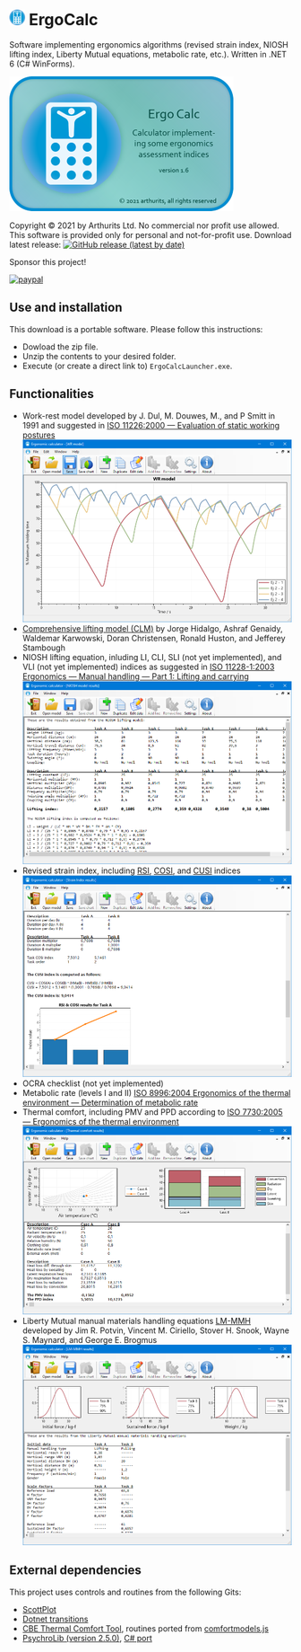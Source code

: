 # <img src="ErgoCalc/images/logo@256.png?raw=true" height="28" width="28"> ErgoCalc
Software implementing ergonomics algorithms (revised strain index, NIOSH lifting index, Liberty Mutual equations, metabolic rate, etc.). Written in .NET 6 (C# WinForms).

![Software logo](/Media/Splash.png?raw=true "Software logo")

Copyright © 2021 by Arthurits Ltd. No commercial nor profit use allowed. This software is provided only for personal and not-for-profit use.
Download latest release: [![GitHub release (latest by date)](https://img.shields.io/github/v/release/arthurits/ErgoCalculator)](https://github.com/arthurits/ErgoCalculator/releases)

Sponsor this project!

[![paypal](https://www.paypalobjects.com/en_US/i/btn/btn_donateCC_LG.gif)](https://www.paypal.com/paypalme/ArthuritsLtd)

## Use and installation
This download is a portable software. Please follow this instructions:
* Dowload the zip file.
* Unzip the contents to your desired folder.
* Execute (or create a direct link to) `ErgoCalcLauncher.exe`.

## Functionalities
* Work-rest model developed by J. Dul, M. Douwes, M., and P Smitt in 1991 and suggested in [ISO 11226:2000 — Evaluation of static working postures](https://www.iso.org/standard/25573.html)
![WR model](/Media/WRmodel.png?raw=true "WR model")
* [Comprehensive lifting model (CLM)](https://doi.org/10.1080/001401397187748) by Jorge Hidalgo, Ashraf Genaidy, Waldemar Karwowski, Doran Christensen, Ronald Huston, and Jefferey Stambough
* NIOSH lifting equation, inluding LI, CLI, SLI (not yet implemented), and VLI (not yet implemented) indices as suggested in [ISO 11228-1:2003 Ergonomics — Manual handling — Part 1: Lifting and carrying](https://www.iso.org/standard/26520.html)
![NIOSH model](/Media/Niosh.png?raw=true "RSI model")
* Revised strain index, including [RSI](https://doi.org/10.1080/00140139.2016.1237678), [COSI](https://doi.org/10.1080/00140139.2016.1246675), and [CUSI](https://doi.org/10.1080/00140139.2016.1246675) indices
![RSI model](/Media/RevisedStrainIndex.png?raw=true "RSI model")
* OCRA checklist (not yet implemented)
* Metabolic rate (levels I and II) [ISO 8996:2004 Ergonomics of the thermal environment — Determination of metabolic rate](https://www.iso.org/standard/34251.html)
* Thermal comfort, including PMV and PPD according to [ISO 7730:2005 — Ergonomics of the thermal environment](https://www.iso.org/standard/39155.html)
![Thermal comfort](/Media/ThermalComfort.png?raw=true "Thermal comfort")
* Liberty Mutual manual materials handling equations [LM-MMH](https://doi.org/10.1080/00140139.2021.1891297) developed by Jim R. Potvin, Vincent M. Ciriello, Stover H. Snook, Wayne S. Maynard, and George E. Brogmus
![Liberty mutual](/Media/Liberty.png?raw=true "Liberty mutual")

## External dependencies
This project uses controls and routines from the following Gits:
* [ScottPlot](https://github.com/ScottPlot/ScottPlot)
* [Dotnet transitions](https://github.com/UweKeim/dot-net-transitions)
* [CBE Thermal Comfort Tool](https://github.com/CenterForTheBuiltEnvironment/comfort_tool), routines ported from [comfortmodels.js](https://github.com/CenterForTheBuiltEnvironment/comfort_tool/blob/master/static/js/comfortmodels.js)
* [PsychroLib (version 2.5.0)](https://github.com/psychrometrics/psychrolib), [C# port](https://github.com/psychrometrics/psychrolib/blob/master/src/c_sharp/PsychroLib/psychrolib.cs)
